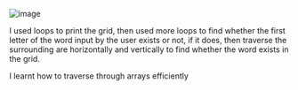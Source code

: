 ![image](https://github.com/user-attachments/assets/eae607b6-5ed2-4e57-a433-9c9cbcc19f96)

I used loops to print the grid, then used more loops to find whether the first letter of the word input by the user exists or not, if it does, then traverse the surrounding are horizontally and vertically to find whether the word exists in the grid.

I learnt how to traverse through arrays efficiently
